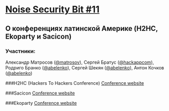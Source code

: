 [Noise Security Bit #11](http://noisebit.podster.fm/11)
=====
## О конференциях латинской Америке (H2HC, Ekoparty и Sacicon)


### Участники:
Александр Матросов ([@matrosov](http://twitter.com/matrosov)),
Сергей Братус ([@hackappcom](http://twitter.com/hackappcom)),
Родриго Бранко ([@abelenko](http://twitter.com/abelenko)),
Сергей Шекян ([@abelenko](http://twitter.com/abelenko)),
Антон Кочков ([@abelenko](http://twitter.com/abelenko))


###H2HC (Hackers To Hackers Conference)
[Conference website](https://www.h2hc.com.br/h2hc/en/)


###Sacicon
[Conference website](http://sacicon.com.br/)


###Ekoparty
[Conference website](http://www.ekoparty.org/eng/) 
